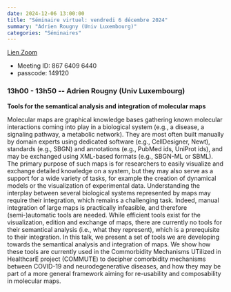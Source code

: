 ```yaml
---
date: 2024-12-06 13:00:00
title: "Séminaire virtuel: vendredi 6 décembre 2024"
summary: "Adrien Rougny (Univ Luxembourg)"
categories: "Séminaires"
---
```



[Lien Zoom](https://u-bordeaux-fr.zoom.us/j/86764096440?pwd=b01qOG04RTMvRWNOVHBYR1ZIbkVaUT09)
* Meeting ID: 867 6409 6440
* passcode: 149120 


### 13h00 - 13h50 -- Adrien Rougny (Univ Luxembourg)

**Tools for the semantical analysis and integration of molecular maps**

Molecular maps are graphical knowledge bases gathering known molecular interactions coming into play in a biological system (e.g., a disease, a signaling pathway, a metabolic network).
They are most often built manually by domain experts using dedicated software (e.g., CellDesigner, Newt), standards (e.g., SBGN) and annotations (e.g., PubMed ids, UniProt ids), and may be exchanged using XML-based formats (e.g., SBGN-ML or SBML).
The primary purpose of such maps is for researchers to easily visualize and exchange detailed knowledge on a system, but they may also serve as a support for a wide variety of tasks, for example the creation of dynamical models or the visualization of experimental data.
Understanding the interplay between several biological systems represented by maps may require their integration, which remains a challenging task.
Indeed, manual integration of large maps is practically infeasible, and therefore (semi-)automatic tools are needed.
While efficient tools exist for the visualization, edition and exchange of maps, there are currently no tools for their semantical analysis (i.e., what they represent), which is a prerequisite to their integration.
In this talk, we present a set of tools we are developing towards the semantical analysis and integration of maps.
We show how these tools are currently used in the Commorbidity Mechanisms UTilized in HealthcarE project (COMMUTE) to decipher comorbidity mechanisms between COVID-19 and neurodegenerative diseases, and how they may be part of a more general framework aiming for re-usability and composability in molecular maps. 
